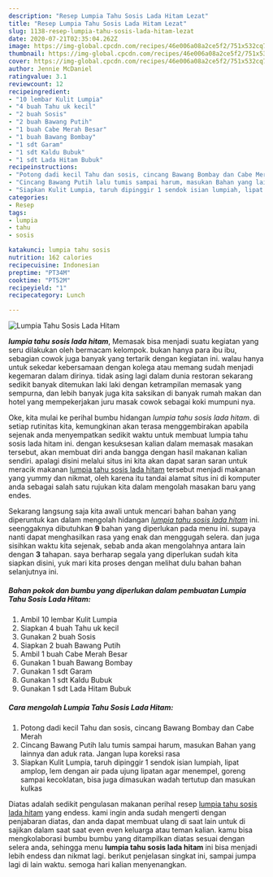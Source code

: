 ```yaml
---
description: "Resep Lumpia Tahu Sosis Lada Hitam Lezat"
title: "Resep Lumpia Tahu Sosis Lada Hitam Lezat"
slug: 1138-resep-lumpia-tahu-sosis-lada-hitam-lezat
date: 2020-07-21T02:35:04.262Z
image: https://img-global.cpcdn.com/recipes/46e006a08a2ce5f2/751x532cq70/lumpia-tahu-sosis-lada-hitam-foto-resep-utama.jpg
thumbnail: https://img-global.cpcdn.com/recipes/46e006a08a2ce5f2/751x532cq70/lumpia-tahu-sosis-lada-hitam-foto-resep-utama.jpg
cover: https://img-global.cpcdn.com/recipes/46e006a08a2ce5f2/751x532cq70/lumpia-tahu-sosis-lada-hitam-foto-resep-utama.jpg
author: Jennie McDaniel
ratingvalue: 3.1
reviewcount: 12
recipeingredient:
- "10 lembar Kulit Lumpia"
- "4 buah Tahu uk kecil"
- "2 buah Sosis"
- "2 buah Bawang Putih"
- "1 buah Cabe Merah Besar"
- "1 buah Bawang Bombay"
- "1 sdt Garam"
- "1 sdt Kaldu Bubuk"
- "1 sdt Lada Hitam Bubuk"
recipeinstructions:
- "Potong dadi kecil Tahu dan sosis, cincang Bawang Bombay dan Cabe Merah"
- "Cincang Bawang Putih lalu tumis sampai harum, masukan Bahan yang lainnya dan aduk rata. Jangan lupa koreksi rasa"
- "Siapkan Kulit Lumpia, taruh dipinggir 1 sendok isian lumpiah, lipat amplop, lem dengan air pada ujung lipatan agar menempel, goreng sampai kecoklatan, bisa juga dimasukan wadah tertutup dan masukan kulkas"
categories:
- Resep
tags:
- lumpia
- tahu
- sosis

katakunci: lumpia tahu sosis 
nutrition: 162 calories
recipecuisine: Indonesian
preptime: "PT34M"
cooktime: "PT52M"
recipeyield: "1"
recipecategory: Lunch

---
```



![Lumpia Tahu Sosis Lada Hitam](https://img-global.cpcdn.com/recipes/46e006a08a2ce5f2/751x532cq70/lumpia-tahu-sosis-lada-hitam-foto-resep-utama.jpg)

<b><i>lumpia tahu sosis lada hitam</i></b>, Memasak bisa menjadi suatu kegiatan yang seru dilakukan oleh bermacam kelompok. bukan hanya para ibu ibu, sebagian cowok juga banyak yang tertarik dengan kegiatan ini. walau hanya untuk sekedar kebersamaan dengan kolega atau memang sudah menjadi kegemaran dalam dirinya. tidak asing lagi dalam dunia restoran sekarang sedikit banyak ditemukan laki laki dengan ketrampilan memasak yang sempurna, dan lebih banyak juga kita saksikan di banyak rumah makan dan hotel yang mempekerjakan juru masak cowok sebagai koki mumpuni nya.

Oke, kita mulai ke perihal bumbu hidangan <i>lumpia tahu sosis lada hitam</i>. di setiap rutinitas kita, kemungkinan akan terasa menggembirakan apabila sejenak anda menyempatkan sedikit waktu untuk membuat lumpia tahu sosis lada hitam ini. dengan kesuksesan kalian dalam memasak masakan tersebut, akan membuat diri anda bangga dengan hasil makanan kalian sendiri. apalagi disini melalui situs ini kita akan dapat saran saran untuk meracik makanan <u>lumpia tahu sosis lada hitam</u> tersebut menjadi makanan yang yummy dan nikmat, oleh karena itu tandai alamat situs ini di komputer anda sebagai salah satu rujukan kita dalam mengolah masakan baru yang endes.




Sekarang langsung saja kita awali untuk mencari bahan bahan yang diperuntuk kan dalam mengolah hidangan <u><i>lumpia tahu sosis lada hitam</i></u> ini. seenggaknya dibutuhkan <b>9</b> bahan yang diperlukan pada menu ini. supaya nanti dapat menghasilkan rasa yang enak dan menggugah selera. dan juga sisihkan waktu kita sejenak, sebab anda akan mengolahnya antara lain dengan <b>3</b> tahapan. saya berharap segala yang diperlukan sudah kita siapkan disini, yuk mari kita proses dengan melihat dulu bahan bahan selanjutnya ini.

<!--inarticleads1-->

##### Bahan pokok dan bumbu yang diperlukan dalam pembuatan Lumpia Tahu Sosis Lada Hitam:

1. Ambil 10 lembar Kulit Lumpia
1. Siapkan 4 buah Tahu uk kecil
1. Gunakan 2 buah Sosis
1. Siapkan 2 buah Bawang Putih
1. Ambil 1 buah Cabe Merah Besar
1. Gunakan 1 buah Bawang Bombay
1. Gunakan 1 sdt Garam
1. Gunakan 1 sdt Kaldu Bubuk
1. Gunakan 1 sdt Lada Hitam Bubuk




<!--inarticleads2-->

##### Cara mengolah Lumpia Tahu Sosis Lada Hitam:

1. Potong dadi kecil Tahu dan sosis, cincang Bawang Bombay dan Cabe Merah
1. Cincang Bawang Putih lalu tumis sampai harum, masukan Bahan yang lainnya dan aduk rata. Jangan lupa koreksi rasa
1. Siapkan Kulit Lumpia, taruh dipinggir 1 sendok isian lumpiah, lipat amplop, lem dengan air pada ujung lipatan agar menempel, goreng sampai kecoklatan, bisa juga dimasukan wadah tertutup dan masukan kulkas




Diatas adalah sedikit pengulasan makanan perihal resep <u>lumpia tahu sosis lada hitam</u> yang endess. kami ingin anda sudah mengerti dengan penjabaran diatas, dan anda dapat membuat ulang di saat lain untuk di sajikan dalam saat saat even even keluarga atau teman kalian. kamu bisa mengkolaborasi bumbu bumbu yang ditampilkan diatas sesuai dengan selera anda, sehingga menu <b>lumpia tahu sosis lada hitam</b> ini bisa menjadi lebih endess dan nikmat lagi. berikut penjelasan singkat ini, sampai jumpa lagi di lain waktu. semoga hari kalian menyenangkan.
